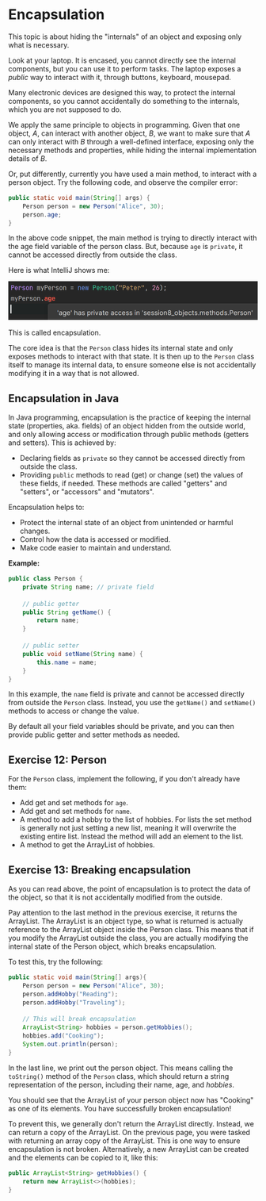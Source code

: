 # Encapsulation

This topic is about hiding the "internals" of an object and exposing only what is necessary. 

Look at your laptop. It is encased, you cannot directly see the internal components, but you can use it to perform tasks. The laptop exposes a _public_ way to interact with it, through buttons, keyboard, mousepad.

Many electronic devices are designed this way, to protect the internal components, so you cannot accidentally do something to the internals, which you are not supposed to do.

We apply the same principle to objects in programming. Given that one object, _A_, can interact with another object, _B_, we want to make sure that _A_ can only interact with _B_ through a well-defined interface, exposing only the necessary methods and properties, while hiding the internal implementation details of _B_. 

Or, put differently, currently you have used a main method, to interact with a person object. Try the following code, and observe the compiler error:

```java
public static void main(String[] args) {
    Person person = new Person("Alice", 30);
    person.age;
}
```

In the above code snippet, the main method is trying to directly interact with the age field variable of the person class. But, because `age` is `private`, it cannot be accessed directly from outside the class.

Here is what IntelliJ shows me:

![private age](Resources/private-age.png)

This is called encapsulation.

The core idea is that the `Person` class hides its internal state and only exposes methods to interact with that state. It is then up to the `Person` class itself to manage its internal data, to ensure someone else is not accidentally modifying it in a way that is not allowed.

## Encapsulation in Java

In Java programming, encapsulation is the practice of keeping the internal state (properties, aka. fields) of an object hidden from the outside world, and only allowing access or modification through public methods (getters and setters). This is achieved by:

- Declaring fields as `private` so they cannot be accessed directly from outside the class.
- Providing `public` methods to read (get) or change (set) the values of these fields, if needed. These methods are called "getters" and "setters", or "accessors" and "mutators".

Encapsulation helps to:
- Protect the internal state of an object from unintended or harmful changes.
- Control how the data is accessed or modified.
- Make code easier to maintain and understand.

**Example:**

```java
public class Person {
    private String name; // private field

    // public getter
    public String getName() {
        return name;
    }

    // public setter
    public void setName(String name) {
        this.name = name;
    }
}
```

In this example, the `name` field is private and cannot be accessed directly from outside the `Person` class. Instead, you use the `getName()` and `setName()` methods to access or change the value.

By default all your field variables should be private, and you can then provide public getter and setter methods as needed.

## Exercise 12: Person

For the `Person` class, implement the following, if you don't already have them:

- Add get and set methods for `age`.
- Add get and set methods for `name`.
- A method to add a hobby to the list of hobbies. For lists the set method is generally not just setting a new list, meaning it will overwrite the existing entire list. Instead the method will add an element to the list.
- A method to get the ArrayList of hobbies.

## Exercise 13: Breaking encapsulation

As you can read above, the point of encapsulation is to protect the data of the object, so that it is not accidentally modified from the outside.

Pay attention to the last method in the previous exercise, it returns the ArrayList. The ArrayList is an object type, so what is returned is actually reference to the ArrayList object inside the Person class. This means that if you modify the ArrayList outside the class, you are actually modifying the internal state of the Person object, which breaks encapsulation.

To test this, try the following: 

```java
public static void main(String[] args){
    Person person = new Person("Alice", 30);
    person.addHobby("Reading");
    person.addHobby("Traveling");

    // This will break encapsulation
    ArrayList<String> hobbies = person.getHobbies();
    hobbies.add("Cooking");
    System.out.println(person);
}
```

In the last line, we print out the person object. This means calling the `toString()` method of the `Person` class, which should return a string representation of the person, including their name, age, and _hobbies_.

You should see that the ArrayList of your person object now has "Cooking" as one of its elements. You have successfully broken encapsulation! 

To prevent this, we generally don't return the ArrayList directly. Instead, we can return a copy of the ArrayList. On the previous page, you were tasked with returning an array copy of the ArrayList. This is one way to ensure encapsulation is not broken. Alternatively, a new ArrayList can be created and the elements can be copied to it, like this:

```java
public ArrayList<String> getHobbies() {
    return new ArrayList<>(hobbies);
}
```
